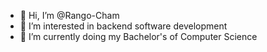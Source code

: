 - 👋 Hi, I’m @Rango-Cham
- 👀 I’m interested in backend software development
- 🌱 I’m currently doing my Bachelor's of Computer Science

<!---
Rango-Cham/Rango-Cham is a ✨ special ✨ repository because its `README.md` (this file) appears on your GitHub profile.
You can click the Preview link to take a look at your changes.
--->
